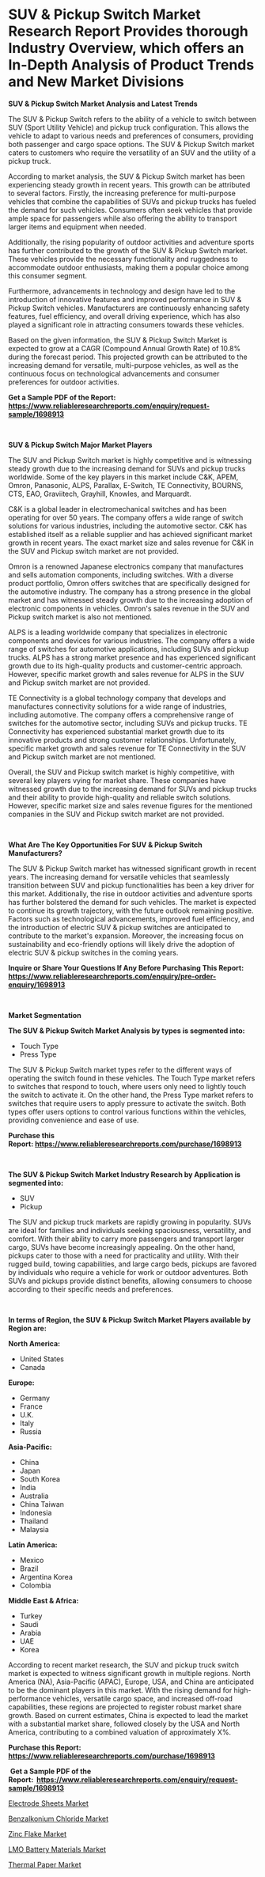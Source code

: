 <p><h1>SUV & Pickup Switch Market Research Report Provides thorough Industry Overview, which offers an In-Depth Analysis of Product Trends and New Market Divisions</h1></p><p><strong>SUV & Pickup Switch Market Analysis and Latest Trends</strong></p>
<p><p>The SUV & Pickup Switch refers to the ability of a vehicle to switch between SUV (Sport Utility Vehicle) and pickup truck configuration. This allows the vehicle to adapt to various needs and preferences of consumers, providing both passenger and cargo space options. The SUV & Pickup Switch market caters to customers who require the versatility of an SUV and the utility of a pickup truck.</p><p>According to market analysis, the SUV & Pickup Switch market has been experiencing steady growth in recent years. This growth can be attributed to several factors. Firstly, the increasing preference for multi-purpose vehicles that combine the capabilities of SUVs and pickup trucks has fueled the demand for such vehicles. Consumers often seek vehicles that provide ample space for passengers while also offering the ability to transport larger items and equipment when needed.</p><p>Additionally, the rising popularity of outdoor activities and adventure sports has further contributed to the growth of the SUV & Pickup Switch market. These vehicles provide the necessary functionality and ruggedness to accommodate outdoor enthusiasts, making them a popular choice among this consumer segment.</p><p>Furthermore, advancements in technology and design have led to the introduction of innovative features and improved performance in SUV & Pickup Switch vehicles. Manufacturers are continuously enhancing safety features, fuel efficiency, and overall driving experience, which has also played a significant role in attracting consumers towards these vehicles.</p><p>Based on the given information, the SUV & Pickup Switch Market is expected to grow at a CAGR (Compound Annual Growth Rate) of 10.8% during the forecast period. This projected growth can be attributed to the increasing demand for versatile, multi-purpose vehicles, as well as the continuous focus on technological advancements and consumer preferences for outdoor activities.</p></p>
<p><strong>Get a Sample PDF of the Report:&nbsp; <a href="https://www.reliableresearchreports.com/enquiry/request-sample/1698913">https://www.reliableresearchreports.com/enquiry/request-sample/1698913</a></strong></p>
<p>&nbsp;</p>
<p><strong>SUV & Pickup Switch Major Market Players</strong></p>
<p><p>The SUV and Pickup Switch market is highly competitive and is witnessing steady growth due to the increasing demand for SUVs and pickup trucks worldwide. Some of the key players in this market include C&K, APEM, Omron, Panasonic, ALPS, Parallax, E-Switch, TE Connectivity, BOURNS, CTS, EAO, Graviitech, Grayhill, Knowles, and Marquardt. </p><p>C&K is a global leader in electromechanical switches and has been operating for over 50 years. The company offers a wide range of switch solutions for various industries, including the automotive sector. C&K has established itself as a reliable supplier and has achieved significant market growth in recent years. The exact market size and sales revenue for C&K in the SUV and Pickup switch market are not provided.</p><p>Omron is a renowned Japanese electronics company that manufactures and sells automation components, including switches. With a diverse product portfolio, Omron offers switches that are specifically designed for the automotive industry. The company has a strong presence in the global market and has witnessed steady growth due to the increasing adoption of electronic components in vehicles. Omron's sales revenue in the SUV and Pickup switch market is also not mentioned.</p><p>ALPS is a leading worldwide company that specializes in electronic components and devices for various industries. The company offers a wide range of switches for automotive applications, including SUVs and pickup trucks. ALPS has a strong market presence and has experienced significant growth due to its high-quality products and customer-centric approach. However, specific market growth and sales revenue for ALPS in the SUV and Pickup switch market are not provided.</p><p>TE Connectivity is a global technology company that develops and manufactures connectivity solutions for a wide range of industries, including automotive. The company offers a comprehensive range of switches for the automotive sector, including SUVs and pickup trucks. TE Connectivity has experienced substantial market growth due to its innovative products and strong customer relationships. Unfortunately, specific market growth and sales revenue for TE Connectivity in the SUV and Pickup switch market are not mentioned.</p><p>Overall, the SUV and Pickup switch market is highly competitive, with several key players vying for market share. These companies have witnessed growth due to the increasing demand for SUVs and pickup trucks and their ability to provide high-quality and reliable switch solutions. However, specific market size and sales revenue figures for the mentioned companies in the SUV and Pickup switch market are not provided.</p></p>
<p>&nbsp;</p>
<p><strong>What Are The Key Opportunities For SUV & Pickup Switch Manufacturers?</strong></p>
<p><p>The SUV & Pickup Switch market has witnessed significant growth in recent years. The increasing demand for versatile vehicles that seamlessly transition between SUV and pickup functionalities has been a key driver for this market. Additionally, the rise in outdoor activities and adventure sports has further bolstered the demand for such vehicles. The market is expected to continue its growth trajectory, with the future outlook remaining positive. Factors such as technological advancements, improved fuel efficiency, and the introduction of electric SUV & pickup switches are anticipated to contribute to the market's expansion. Moreover, the increasing focus on sustainability and eco-friendly options will likely drive the adoption of electric SUV & pickup switches in the coming years.</p></p>
<p><strong>Inquire or Share Your Questions If Any Before Purchasing This Report: <a href="https://www.reliableresearchreports.com/enquiry/pre-order-enquiry/1698913">https://www.reliableresearchreports.com/enquiry/pre-order-enquiry/1698913</a></strong></p>
<p>&nbsp;</p>
<p><strong>Market Segmentation</strong></p>
<p><strong>The SUV & Pickup Switch Market Analysis by types is segmented into:</strong></p>
<p><ul><li>Touch Type</li><li>Press Type</li></ul></p>
<p><p>The SUV & Pickup Switch market types refer to the different ways of operating the switch found in these vehicles. The Touch Type market refers to switches that respond to touch, where users only need to lightly touch the switch to activate it. On the other hand, the Press Type market refers to switches that require users to apply pressure to activate the switch. Both types offer users options to control various functions within the vehicles, providing convenience and ease of use.</p></p>
<p><strong>Purchase this Report:&nbsp;<a href="https://www.reliableresearchreports.com/purchase/1698913">https://www.reliableresearchreports.com/purchase/1698913</a></strong></p>
<p>&nbsp;</p>
<p><strong>The SUV & Pickup Switch Market Industry Research by Application is segmented into:</strong></p>
<p><ul><li>SUV</li><li>Pickup</li></ul></p>
<p><p>The SUV and pickup truck markets are rapidly growing in popularity. SUVs are ideal for families and individuals seeking spaciousness, versatility, and comfort. With their ability to carry more passengers and transport larger cargo, SUVs have become increasingly appealing. On the other hand, pickups cater to those with a need for practicality and utility. With their rugged build, towing capabilities, and large cargo beds, pickups are favored by individuals who require a vehicle for work or outdoor adventures. Both SUVs and pickups provide distinct benefits, allowing consumers to choose according to their specific needs and preferences.</p></p>
<p>&nbsp;</p>
<p><strong>In terms of Region, the SUV & Pickup Switch Market Players available by Region are:</strong></p>
<p>
    <p> <strong> North America: </strong>
        <ul>
            <li>United States</li>
            <li>Canada</li>
        </ul>
        </p> 
    <p> <strong> Europe: </strong>
        <ul>
            <li>Germany</li>
            <li>France</li>
            <li>U.K.</li>
            <li>Italy</li>
            <li>Russia</li>
        </ul>
        </p> 
    <p> <strong> Asia-Pacific: </strong>
        <ul>
            <li>China</li>
            <li>Japan</li>
            <li>South Korea</li>
            <li>India</li>
            <li>Australia</li>
            <li>China Taiwan</li>
            <li>Indonesia</li>
            <li>Thailand</li>
            <li>Malaysia</li>
        </ul>
        </p> 
    <p> <strong> Latin America: </strong>
        <ul>
            <li>Mexico</li>
            <li>Brazil</li>
            <li>Argentina Korea</li>
            <li>Colombia</li>
        </ul>
        </p> 
    <p> <strong> Middle East & Africa: </strong>
        <ul>
            <li>Turkey</li>
            <li>Saudi</li>
            <li>Arabia</li>
            <li>UAE</li>
            <li>Korea</li>
        </ul>
    </p>
    </p>
<p><p>According to recent market research, the SUV and pickup truck switch market is expected to witness significant growth in multiple regions. North America (NA), Asia-Pacific (APAC), Europe, USA, and China are anticipated to be the dominant players in this market. With the rising demand for high-performance vehicles, versatile cargo space, and increased off-road capabilities, these regions are projected to register robust market share growth. Based on current estimates, China is expected to lead the market with a substantial market share, followed closely by the USA and North America, contributing to a combined valuation of approximately X%.</p></p>
<p><strong>Purchase this Report: <a href="https://www.reliableresearchreports.com/purchase/1698913">https://www.reliableresearchreports.com/purchase/1698913</a></strong></p>
<p>&nbsp;<strong>Get a Sample PDF of the Report:&nbsp;&nbsp;<a href="https://www.reliableresearchreports.com/enquiry/request-sample/1698913">https://www.reliableresearchreports.com/enquiry/request-sample/1698913</a></strong></p>
<p><strong></strong></p>
<p><p><a href="https://medium.com/@tanaysamar7412/electrode-sheets-market-furnishes-information-on-market-share-market-trends-and-market-growth-0ce4708054d1">Electrode Sheets Market</a></p><p><a href="https://www.linkedin.com/pulse/benzalkonium-chloride-market-size-growth-forecast-from-2023-vff9c/">Benzalkonium Chloride Market</a></p><p><a href="https://www.linkedin.com/pulse/zinc-flake-market-share-amp-new-trends-analysis-report-type-i3nfc/">Zinc Flake Market</a></p><p><a href="https://medium.com/@zaidjeet11730/lmo-battery-materials-market-exploring-market-share-market-trends-and-future-growth-b9b667d73417">LMO Battery Materials Market</a></p><p><a href="https://www.linkedin.com/pulse/thermal-paper-market-research-report-unlocks-analysis-financial-rs1hc/">Thermal Paper Market</a></p></p>